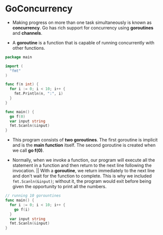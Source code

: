 # GoConcurrency

* Making progress on more than one task simultaneously is known as **concurrency**. 
Go has rich support for concurrency using **goroutines** and **channels**.

* A **goroutine** is a function that is capable of running concurrently with other functions.

```go
package main

import (
  "fmt"
)

func f(n int) {
  for i := 0; i < 10; i++ {
    fmt.Println(n, ":", i)
  }
}

func main() {
  go f(0)
  var input string
  fmt.Scanln(&input)
}
```

* This program consists of **two goroutines**. The first goroutine is implicit and is the **main function** itself.
The second goroutine is created when we call **go f(0)**.

* Normally, when we invoke a function, our program will execute all the statement in a function and then return to the next line following the invocation. || With a **goroutine**, we return immediately to the next line and don't wait for the function to complete. This is why we included `fmt.Scanln(&input)`; without it, the program would exit before being given the opportunity to print all the numbers.


```go
// running 10 gorountines
func main() {
  for i := 0; i < 10; i++ {
    go f(i)
  }
  var input string
  fmt.Scanln(&input)
}
```

